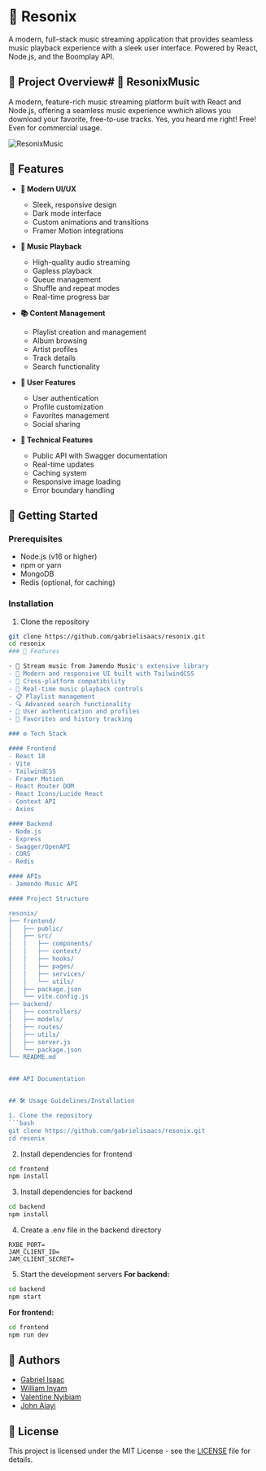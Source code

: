 # 🎵 Resonix

A modern, full-stack music streaming application that provides seamless music playback experience with a sleek user interface. Powered by React, Node.js, and the Boomplay API.

## 📃 Project Overview# 🎵 ResonixMusic

A modern, feature-rich music streaming platform built with React and Node.js, offering a seamless music experience wwhich allows you download your favorite, free-to-use tracks. Yes, you heard me right! Free! Even for commercial usage.

![ResonixMusic](https://github.com/gabrielisaacs/resonix/raw/main/frontend/public/preview.png)

## 🌟 Features

- **🎨 Modern UI/UX**
  - Sleek, responsive design
  - Dark mode interface
  - Custom animations and transitions
  - Framer Motion integrations

- **🎵 Music Playback**
  - High-quality audio streaming
  - Gapless playback
  - Queue management
  - Shuffle and repeat modes
  - Real-time progress bar

- **📚 Content Management**
  - Playlist creation and management
  - Album browsing
  - Artist profiles
  - Track details
  - Search functionality

- **👤 User Features**
  - User authentication
  - Profile customization
  - Favorites management
  - Social sharing

- **🔧 Technical Features**
  - Public API with Swagger documentation
  - Real-time updates
  - Caching system
  - Responsive image loading
  - Error boundary handling

## 🚀 Getting Started

### Prerequisites

- Node.js (v16 or higher)
- npm or yarn
- MongoDB
- Redis (optional, for caching)

### Installation

1. Clone the repository
```bash
git clone https://github.com/gabrielisaacs/resonix.git
cd resonix
### 🚀 Features

- 🎵 Stream music from Jamendo Music's extensive library
- 🎨 Modern and responsive UI built with TailwindCSS
- 📱 Cross-platform compatibility
- 🎼 Real-time music playback controls
- 📋 Playlist management
- 🔍 Advanced search functionality
- 👤 User authentication and profiles
- 💾 Favorites and history tracking

### ⚙️ Tech Stack

#### Frontend
- React 18
- Vite
- TailwindCSS
- Framer Motion
- React Router DOM
- React Icons/Lucide React
- Context API
- Axios

#### Backend
- Node.js
- Express
- Swagger/OpenAPI
- CORS
- Redis

#### APIs
- Jamendo Music API

#### Project Structure

resonix/
├── frontend/
│   ├── public/
│   ├── src/
│   │   ├── components/
│   │   ├── context/
│   │   ├── hooks/
│   │   ├── pages/
│   │   ├── services/
│   │   └── utils/
│   ├── package.json
│   └── vite.config.js
├── backend/
│   ├── controllers/
│   ├── models/
│   ├── routes/
│   ├── utils/
│   ├── server.js
│   └── package.json
└── README.md


### API Documentation


## 🛠️ Usage Guidelines/Installation

1. Clone the repository
```bash
git clone https://github.com/gabrielisaacs/resonix.git
cd resonix
```

2. Install dependencies for frontend
```bash
cd frontend
npm install
```

3. Install dependencies for backend
```bash
cd backend
npm install
```

4. Create a .env file in the backend directory
```env
RXBE_PORT=
JAM_CLIENT_ID=
JAM_CLIENT_SECRET=
```

5. Start the development servers
**For backend:**
```bash
cd backend
npm start
```

**For frontend:**
```bash
cd frontend
npm run dev
```

## 👥 Authors
- [Gabriel Isaac](https://github.com/gabrielisaacs)
- [William Inyam](https://github.com/gabrielisaacs)
- [Valentine Nyibiam](https://github.com/gabrielisaacs)
- [John Ajayi](https://github.com/gabrielisaacs)

## 📝 License
This project is licensed under the MIT License - see the [LICENSE](https://github.com/gabrielisaacs/resonix/blob/main/LICENSE) file for details.
